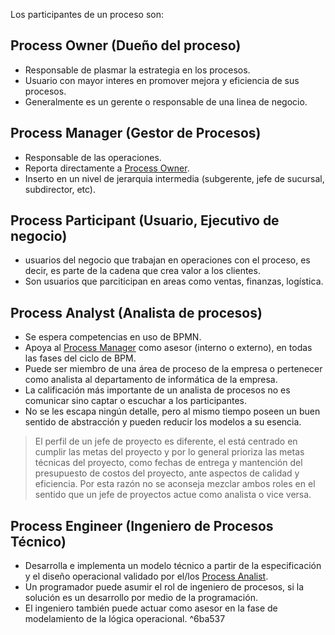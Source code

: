 Los participantes de un proceso son:

## Process Owner (Dueño del proceso)
- Responsable de plasmar la estrategia en los procesos.
- Usuario con mayor interes en promover mejora y eficiencia de sus procesos.
- Generalmente es un gerente o responsable de una linea de negocio.

## Process Manager (Gestor de Procesos)
- Responsable de las operaciones.
- Reporta directamente a [Process Owner](#process-owner).
- Inserto en un nivel de jerarquia intermedia (subgerente, jefe de sucursal, subdirector, etc).

## Process Participant (Usuario, Ejecutivo de negocio)
- usuarios del negocio que trabajan en operaciones con el proceso, es decir, es parte de la cadena que crea valor a los clientes.
-  Son usuarios que parciticipan en areas como ventas, finanzas, logística.

## Process Analyst (Analista de procesos)
- Se espera competencias en uso de BPMN.
- Apoya al [Process Manager](#process-manager) como asesor (interno o externo), en todas las fases del ciclo de BPM.
- Puede ser miembro de una área de proceso de la empresa o pertenecer como analista al departamento de informática de la empresa.
- La calificación más importante de un analista de procesos no es comunicar sino captar o escuchar a los participantes.
- No se les escapa ningún detalle, pero al mismo tiempo poseen un buen sentido de abstracción y pueden reducir los modelos a su esencia.

> El perfil de un jefe de proyecto es diferente, el está centrado en cumplir las
metas del proyecto y por lo general prioriza las metas técnicas del proyecto, como fechas de entrega y mantención del presupuesto de costos del proyecto, ante aspectos de calidad y eficiencia. Por esta razón no se aconseja mezclar ambos roles en el sentido que un jefe de proyectos actue como analista o vice versa.

## Process Engineer (Ingeniero de Procesos Técnico)
- Desarrolla e implementa un modelo técnico a partir de la especificación y el diseño operacional validado por  el/los [Process Analist](#process-analyst).
- Un programador puede asumir el rol de ingeniero de procesos, si la solución es un desarrollo por medio de la programación.
- El ingeniero también puede actuar como asesor en la fase de modelamiento de la lógica operacional. ^6ba537
